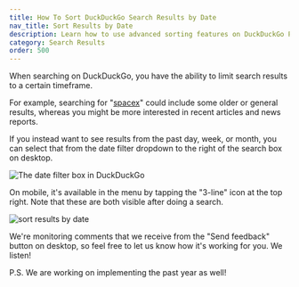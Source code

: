 ```yaml
---
title: How To Sort DuckDuckGo Search Results by Date
nav_title: Sort Results by Date
description: Learn how to use advanced sorting features on DuckDuckGo Private Search to get the search results you want.
category: Search Results
order: 500
---
```


<p>
    When searching on DuckDuckGo, you have the ability to limit search results to
    a certain timeframe.
</p>

<p>
    For example, searching for "<a href="https://duckduckgo.com/?q=spacex">spacex</a>" could include some older or general results, whereas you might be more
    interested in recent articles and news reports.
</p>

<p>
    If you instead want to see results from the past day, week, or month, you can
    select that from the date filter dropdown to the right of the search box on
    desktop.
</p>

<p>
    <img alt="The date filter box in DuckDuckGo" src="{{ site.baseurl }}/images/e0cd66e6832b37964547de7f5429a87b.png" />
</p>

<p>
    On mobile, it's available in the menu by tapping the "3-line" icon at the top
    right. Note that these are both visible after doing a search.
</p>

<p>
    <img alt="sort results by date" src="{{ site.baseurl }}/images/dates.png" />
</p>

<p>
    We're monitoring comments that we receive from the "Send feedback" button on
    desktop, so feel free to let us know how it's working for you. We listen!
</p>

<p>
    P.S. We are working on implementing the past year as well!
</p>

